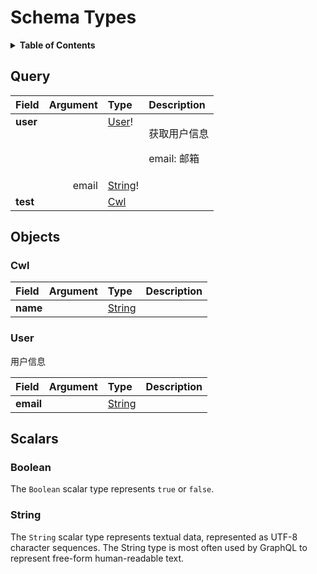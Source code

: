 # Schema Types

<details>
  <summary><strong>Table of Contents</strong></summary>

  * [Query](#query)
  * [Objects](#objects)
    * [Cwl](#cwl)
    * [User](#user)
  * [Scalars](#scalars)
    * [Boolean](#boolean)
    * [String](#string)

</details>

## Query 
<table>
<thead>
<tr>
<th align="left">Field</th>
<th align="right">Argument</th>
<th align="left">Type</th>
<th align="left">Description</th>
</tr>
</thead>
<tbody>
<tr>
<td colspan="2" valign="top"><strong>user</strong></td>
<td valign="top"><a href="#user">User</a>!</td>
<td>

 获取用户信息

 email: 邮箱

</td>
</tr>
<tr>
<td colspan="2" align="right" valign="top">email</td>
<td valign="top"><a href="#string">String</a>!</td>
<td></td>
</tr>
<tr>
<td colspan="2" valign="top"><strong>test</strong></td>
<td valign="top"><a href="#cwl">Cwl</a></td>
<td></td>
</tr>
</tbody>
</table>

## Objects

### Cwl

<table>
<thead>
<tr>
<th align="left">Field</th>
<th align="right">Argument</th>
<th align="left">Type</th>
<th align="left">Description</th>
</tr>
</thead>
<tbody>
<tr>
<td colspan="2" valign="top"><strong>name</strong></td>
<td valign="top"><a href="#string">String</a></td>
<td></td>
</tr>
</tbody>
</table>

### User

用户信息

<table>
<thead>
<tr>
<th align="left">Field</th>
<th align="right">Argument</th>
<th align="left">Type</th>
<th align="left">Description</th>
</tr>
</thead>
<tbody>
<tr>
<td colspan="2" valign="top"><strong>email</strong></td>
<td valign="top"><a href="#string">String</a></td>
<td></td>
</tr>
</tbody>
</table>

## Scalars

### Boolean

The `Boolean` scalar type represents `true` or `false`.

### String

The `String` scalar type represents textual data, represented as UTF-8 character sequences. The String type is most often used by GraphQL to represent free-form human-readable text.

